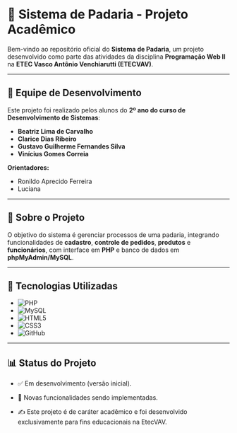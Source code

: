 # 🍞 Sistema de Padaria - Projeto Acadêmico

Bem-vindo ao repositório oficial do **Sistema de Padaria**, um projeto desenvolvido como parte das atividades da disciplina **Programação Web II** na **ETEC Vasco Antônio Venchiarutti (ETECVAV)**.  

---

## 👥 Equipe de Desenvolvimento
Este projeto foi realizado pelos alunos do **2º ano do curso de Desenvolvimento de Sistemas**:

- **Beatriz Lima de Carvalho**  
- **Clarice Dias Ribeiro**  
- **Gustavo Guilherme Fernandes Silva**  
- **Vinícius Gomes Correia**  

**Orientadores:**  
- Ronildo Aprecido Ferreira
- Luciana  

---

## 📌 Sobre o Projeto
O objetivo do sistema é gerenciar processos de uma padaria, integrando funcionalidades de **cadastro**, **controle de pedidos**, **produtos** e **funcionários**, com interface em **PHP** e banco de dados em **phpMyAdmin/MySQL**.  

---

## 🔧 Tecnologias Utilizadas
- ![PHP](https://img.shields.io/badge/PHP-777BB4?style=for-the-badge&logo=php&logoColor=white)
- ![MySQL](https://img.shields.io/badge/MySQL-005C84?style=for-the-badge&logo=mysql&logoColor=white)
- ![HTML5](https://img.shields.io/badge/HTML5-E34F26?style=for-the-badge&logo=html5&logoColor=white)
- ![CSS3](https://img.shields.io/badge/CSS3-1572B6?style=for-the-badge&logo=css3&logoColor=white)
- ![GitHub](https://img.shields.io/badge/GitHub-181717?style=for-the-badge&logo=github&logoColor=white)

---

## 📊 Status do Projeto

- ✅ Em desenvolvimento (versão inicial).
- 🔄 Novas funcionalidades sendo implementadas.


- ✍️ Este projeto é de caráter acadêmico e foi desenvolvido exclusivamente para fins educacionais na EtecVAV.
